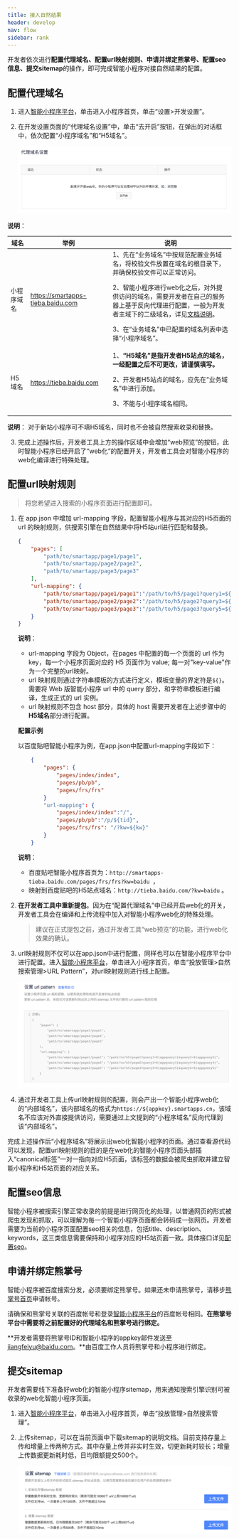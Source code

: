 ```yaml
---
title: 接入自然结果
header: develop
nav: flow
sidebar: rank
---
```


开发者依次进行**配置代理域名、配置url映射规则、申请并绑定熊掌号、配置seo信息、提交sitemap**的操作，即可完成智能小程序对接自然结果的配置。

## 配置代理域名

1. 进入<a href="https://smartprogram.baidu.com/mappconsole/main/apps">智能小程序平台</a>，单击进入小程序首页，单击“设置>开发设置”。
2. 在开发设置页面的“代理域名设置”中，单击“去开启”按钮，在弹出的对话框中，依次配置“小程序域名”和“H5域名”。

    ![图片](../../../img/flow/rank/rank1.png)

**说明**： 

|域名|举例|说明|
|---|---|---|
|小程序域名|https://smartapps-tieba.baidu.com|1、先在“业务域名”中按规范配置业务域名，将校验文件放置在域名的根目录下，并确保校验文件可以正常访问。<p>2、智能小程序进行web化之后，对外提供访问的域名，需要开发者在自己的服务器上基于反向代理进行配置，一般为开发者主域下的二级域名，详见[文档说明](https://smartprogram.baidu.com/docs/develop/server/upstream/)。<p>3、在“业务域名”中已配置的域名列表中选择“小程序域名”。|
|H5域名|https://tieba.baidu.com|1、**“H5域名”是指开发者H5站点的域名，一经配置之后不可更改，请谨慎填写。**<p>2、开发者H5站点的域名，应先在“业务域名”中进行添加。<p>3、不能与小程序域名相同。|
 **说明**：
 对于新站小程序可不填H5域名，同时也不会被自然搜索收录和替换。
    
3. 完成上述操作后，开发者工具上方的操作区域中会增加“web预览”的按钮，此时智能小程序已经开启了“web化”的配置开关，开发者工具会对智能小程序的web化编译进行特殊处理。

<!-- 此时`小程序域名`并不能对外提供访问，需要进行后续步骤。 -->

## 配置url映射规则

> 将您希望进入搜索的小程序页面进行配置即可。

1. 在 app.json 中增加 url-mapping 字段，配置智能小程序与其对应的H5页面的 url 的映射规则，供搜索引擎在自然结果中将H5站url进行匹配和替换。

    ```json
    {
        "pages": [
            "path/to/smartapp/page1/page1",
            "path/to/smartapp/page2/page2",
            "path/to/smartapp/page3/page3"
        ],
        "url-mapping": {
            "path/to/smartapp/page1/page1":"/path/to/h5/page1?query1=${appquery1}&query2=${appquery2}",
            "path/to/smartapp/page2/page2":"/path/to/h5/page2?query3=${appquery3}&query4=${appquery4}",
            "path/to/smartapp/page3/page3":"/path/to/h5/page3?query5=${appquery5}&query6=${appquery6}"
        }
    }
    ```

    **说明**：
    *  url-mapping 字段为 Object，在pages 中配置的每一个页面的 url 作为 key，每一个小程序页面对应的 H5 页面作为 value; 每一对"key-value"作为一个完整的url映射。
    *  url 映射规则通过字符串模板的方式进行定义，模板变量的界定符是`${}`。需要将 Web 版智能小程序 url 中的 query 部分，和字符串模板进行编译，生成正式的 url 实例。
    *  url 映射规则不包含 host 部分，具体的 host 需要开发者在上述步骤中的**H5域名**部分进行配置。

    **配置示例** 

    以百度贴吧智能小程序为例，在app.json中配置url-mapping字段如下：

    ```json
        {
            "pages": {
                "pages/index/index",
                "pages/pb/pb",
                "pages/frs/frs"
            }
            "url-mapping": {
                "pages/index/index":"/",
                "pages/pb/pb":"/p/${tid}",
                "pages/frs/frs": "/?kw=${kw}"
            }
        }
    ```
    **说明**：
    * 百度贴吧智能小程序首页为：`http://smartapps-tieba.baidu.com/pages/frs/frs?kw=baidu `， 
    * 映射到百度贴吧的H5站点域名：`http://tieba.baidu.com/?kw=baidu` 。

2. **在开发者工具中重新提包**。因为在“配置代理域名”中已经开启web化的开关，开发者工具会在编译和上传流程中加入对智能小程序web化的特殊处理。
    > 建议在正式提包之前，通过开发者工具“web预览”的功能，进行web化效果的确认。

3. url映射规则不仅可以在app.json中进行配置，同样也可以在智能小程序平台中进行配置。进入<a href="https://smartprogram.baidu.com/mappconsole/main/apps">智能小程序平台</a>，单击进入小程序首页，单击“投放管理>自然搜索管理>URL Pattern”，对url映射规则进行线上配置。

    ![图片](../../../img/flow/rank/rank3.png)

4. 通过开发者工具上传url映射规则的配置，则会产出一个智能小程序web化的“内部域名”，该内部域名的格式为`https://${appkey}.smartapps.cn`，该域名不应该对外直接提供访问，需要通过上文提到的“小程序域名”反向代理到该“内部域名”。

完成上述操作后“小程序域名”将展示出web化智能小程序的页面。通过查看源代码可以发现，配置url映射规则的目的是在web化的智能小程序页面头部插入“canonical标签”一对一指向对应H5页面，该标签的数据会被爬虫抓取并建立智能小程序和H5站页面的对应关系。

## 配置seo信息

智能小程序被搜索引擎正常收录的前提是进行网页化的处理，以普通网页的形式被爬虫发现和抓取，可以理解为每一个智能小程序页面都会转码成一张网页。开发者需要为当前的小程序页面配置seo相关的信息，包括title、description、keywords，这三类信息需要保持和小程序对应的H5站页面一致。具体接口详见<a href="http://smartapp.baidu.com/docs/develop/api/seo/#setDocumentTitle/">配置seo</a>。



## 申请并绑定熊掌号

智能小程序被百度搜索分发，必须要绑定熊掌号。如果还未申请熊掌号，请移步[熊掌号首页](https://xiongzhang.baidu.com)申请帐号。

请确保和熊掌号关联的百度帐号和登录[智能小程序平台](https://smartprogram.baidu.com/)的百度帐号相同。**在熊掌号平台中需要将之前配置好的代理域名和熊掌号进行绑定。**

**开发者需要将熊掌号ID和智能小程序的appkey邮件发送至 jiangfeiyu@baidu.com。**由百度工作人员将熊掌号和小程序进行绑定。

## 提交sitemap

开发者需要线下准备好web化的智能小程序sitemap，用来通知搜索引擎识别可被收录的web化智能小程序页面。

1. 进入<a href="https://smartprogram.baidu.com/mappconsole/main/apps">智能小程序平台</a>，单击进入小程序首页，单击“投放管理>自然搜索管理”。
2. 上传sitemap，可以在当前页面中下载sitemap的说明文档。目前支持存量上传和增量上传两种方式。其中存量上传并非实时生效，切更新耗时较长；增量上传数据更新耗时低，日均限额提交500个。

    ![图片](../../../img/flow/rank/rank4.png)

